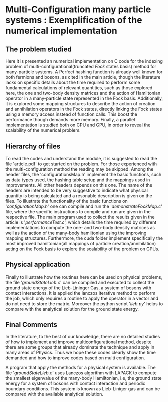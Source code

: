 # Multi-Configuration many particle systems : Exemplification of the numerical implementation

## The problem studied

Here it is presented an numerical implementation on C code for the
indexing problem of multi-configurational(truncated *Fock* states basis)
method for many-particle systems. A Perfect hashing function is already
well known for both fermions and bosons, as cited in the main article,
though the literature lacks on specific details about the time required to
perform some fundamental calculations of relevant quantities, such as those
explored here, the one and two-body density matrices and the action of
Hamiltonian operator in a many-particle state represented in the Fock
basis. Additionally, it is explored some mapping structures to describe the
action of creation and annihilation operators in the Fock states, directly
linking the Fock states using a memory access instead of function calls.
This boost the performance though demands more memory. Finally, a parallel
implementation is studied both on CPU and GPU, in order to reveal the
scalability of the numerical problem.

## Hierarchy of files

To read the codes and understand the module, it is suggested to read the
file 'article.pdf' to get started on the problem. For those experienced
with the multi-configuration method the reading may be skipped. Among the
header files, the 'configurationsMap.h' implement the basic functions,
such as data types used, the hashing table setup and the mappings used in
improvements. All other headers depends on this one. The name of the
headers are intended to be very suggestive to indicate what physical
quantity is being calculated and a resonable description is given on the
files. To illustrate the functionality of the basic functions on
'*configurationMap.h*' one can compile and run the '*demonstrateFockMap.c*'
file, where the specific instructions to compile and run are given in
the respective file. The main program used to collect the results given in
the article is '*performanceTest.c*', which details the time required by
different implementations to compute the one- and two-body density matrices
as well as the action of the many-body hamiltonian using the improving
mapping structures. Furthermore, the cuda folder implement specifically
the most improved hamiltonian(all mappings of particle creation/annihilation)
acting on the Fock basis to explore the scalability of the problem on GPUs.

## Physical application

Finally to illustrate how the routines here can be used on physical problems,
the file '*groundStateLieb.c*' can be compiled and executed to collect the
ground state energy of the Lieb-Lininger Gas, a system of bosons with contact
interactions. It is applied the lanczos iterative method to perform the job,
which only requires a routine to apply the operator in a vector and do not
need to store the matrix. Moreover the python script '*lieb.py*' helps to
compare with the analytical solution for the ground state energy.


## Final Comments

In the literature, to the best of our knowledge, there are no detailed studies
of how to implement and improve multiconfigurational method, despite there are
some groups that already dominate the technique and apply in many areas of
Physics. Thus we hope these codes clearly show the time demanded and how to
improve codes based on multi configuration.

A program that apply the methods for a physical system is available. The file
'*groundStateLieb.c*' uses Lanczos algorithm with LAPACK to compute the smallest
eigenvalue of the many-body Hamiltonian, i.e, the ground state energy for a
system of bosons with contact interaction and periodic boundary conditions. This
system is known as Lieb-Liniger gas and can be compared with the available
analytical solution.
